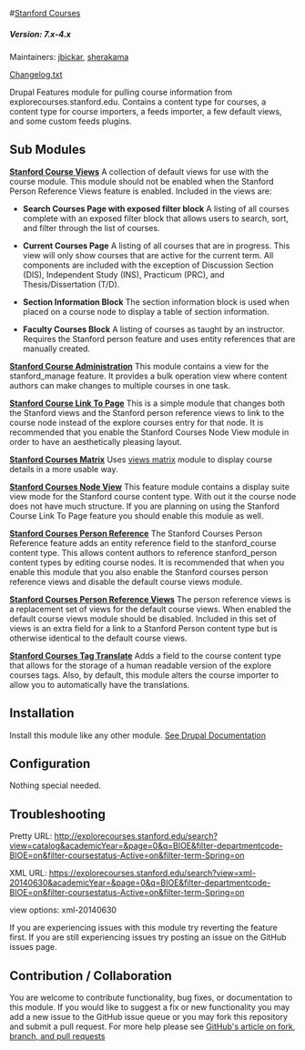 #[Stanford Courses](https://github.com/SU-SWS/stanford_courses)
##### Version: 7.x-4.x

Maintainers: [jbickar](https://github.com/jbickar), [sherakama](https://github.com/sherakama)

[Changelog.txt](CHANGELOG.txt)

Drupal Features module for pulling course information from explorecourses.stanford.edu. Contains a content type for courses, a content type for course importers, a feeds importer, a few default views, and some custom feeds plugins.


Sub Modules
---

**[Stanford Course Views](modules/stanford_course_views)**
A collection of default views for use with the course module. This module should not be enabled when the Stanford Person Reference Views feature is enabled. Included in the views are:

* **Search Courses Page with exposed filter block**
A listing of all courses complete with an exposed filter block that allows users to search, sort, and filter through the list of courses.

* **Current Courses Page**
A listing of all courses that are in progress. This view will only show courses that are active for the current term. All components are included with the exception of Discussion Section (DIS), Independent Study (INS),  Practicum (PRC), and Thesis/Dissertation (T/D).

* **Section Information Block**
The section information block is used when placed on a course node to display a table of section information.

* **Faculty Courses Block**
A listing of courses as taught by an instructor. Requires the Stanford person feature and uses entity references that are manually created.

**[Stanford Course Administration](modules/stanford_courses_administration)**
This module contains a view for the stanford_manage feature. It provides a bulk operation view where content authors can make changes to multiple courses in one task.

**[Stanford Course Link To Page](modules/stanford_courses_link_to_page)**
This is a simple module that changes both the Stanford views and the Stanford person reference views to link to the course node instead of the explore courses entry for that node. It is recommended that you enable the Stanford Courses Node View module in order to have an aesthetically pleasing layout.

**[Stanford Courses Matrix](modules/stanford_courses_matrix)**
Uses [views matrix](https://www.drupal.org/project/views_matrix) module to display course details in a more usable way.

**[Stanford Courses Node View](modules/stanford_courses_node_display)**
This feature module contains a display suite view mode for the Stanford course content type. With out it the course node does not have much structure. If you are planning on using the Stanford Course Link To Page feature you should enable this module as well.

**[Stanford Courses Person Reference](modules/stanford_courses_person_reference)**
The Stanford Courses Person Reference feature adds an entity reference field to the stanford_course content type. This allows content authors to reference stanford_person content types by editing course nodes. It is recommended that when you enable this module that you also enable the Stanford courses person reference views and disable the default course views module.

**[Stanford Courses Person Reference Views](modules/stanford_courses_person_reference_views)**
The person reference views is a replacement set of views for the default course views. When enabled the default course views module should be disabled. Included in this set of views is an extra field for a link to a Stanford Person content type but is otherwise identical to the default course views.

**[Stanford Courses Tag Translate](modules/stanford_courses_tag_translate)**
Adds a field to the course content type that allows for the storage of a human readable version of the explore courses tags. Also, by default, this module alters the course importer to allow you to automatically have the translations.


Installation
---

Install this module like any other module. [See Drupal Documentation](https://drupal.org/documentation/install/modules-themes/modules-7)

Configuration
---

Nothing special needed.

Troubleshooting
---

Pretty URL:
http://explorecourses.stanford.edu/search?view=catalog&academicYear=&page=0&q=BIOE&filter-departmentcode-BIOE=on&filter-coursestatus-Active=on&filter-term-Spring=on

XML URL:
https://explorecourses.stanford.edu/search?view=xml-20140630&academicYear=&page=0&q=BIOE&filter-departmentcode-BIOE=on&filter-coursestatus-Active=on&filter-term-Spring=on

view options: xml-20140630

If you are experiencing issues with this module try reverting the feature first. If you are still experiencing issues try posting an issue on the GitHub issues page.

Contribution / Collaboration
---

You are welcome to contribute functionality, bug fixes, or documentation to this module. If you would like to suggest a fix or new functionality you may add a new issue to the GitHub issue queue or you may fork this repository and submit a pull request. For more help please see [GitHub's article on fork, branch, and pull requests](https://help.github.com/articles/using-pull-requests)
